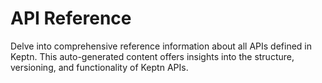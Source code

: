 # API Reference

Delve into comprehensive reference information about all APIs defined in Keptn. 
This auto-generated content offers insights into the structure, versioning, and functionality of Keptn APIs.
